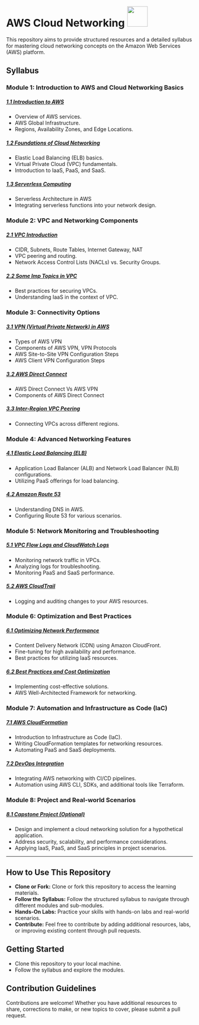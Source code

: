 # AWS Cloud Networking <img src="https://upload.wikimedia.org/wikipedia/commons/thumb/9/93/Amazon_Web_Services_Logo.svg/225px-Amazon_Web_Services_Logo.svg.png" width="55">

This repository aims to provide structured resources and a detailed syllabus for mastering cloud networking concepts on the Amazon Web Services (AWS) platform.

## Syllabus

### Module 1: Introduction to AWS and Cloud Networking Basics

##### [1.1 Introduction to AWS](./Module-1/1.1-Introduction_to-AWS.md)

- Overview of AWS services.
- AWS Global Infrastructure.
- Regions, Availability Zones, and Edge Locations.

##### [1.2 Foundations of Cloud Networking](./Module-1/1.2-Foundations-Cloud-Networking.md)

- Elastic Load Balancing (ELB) basics.
- Virtual Private Cloud (VPC) fundamentals.
- Introduction to IaaS, PaaS, and SaaS.

##### [1.3 Serverless Computing](./Module-1/1.3-Serverless-Computing.md)

- Serverless Architecture in AWS
- Integrating serverless functions into your network design.

### Module 2: VPC and Networking Components

##### [2.1 VPC Introduction](./Module-2/2.1-VPC-Introduction.md)

- CIDR, Subnets, Route Tables, Internet Gateway, NAT
- VPC peering and routing.
- Network Access Control Lists (NACLs) vs. Security Groups.

##### [2.2 Some Imp Topics in VPC](./Module-2/2.2-Some-Imp-Topics.md)

- Best practices for securing VPCs.
- Understanding IaaS in the context of VPC.

### Module 3: Connectivity Options

##### [3.1 VPN (Virtual Private Network) in AWS](./Module-3/3.1-VPN.md)

- Types of AWS VPN
- Components of AWS VPN, VPN Protocols
- AWS Site-to-Site VPN Configuration Steps
- AWS Client VPN Configuration Steps

##### [3.2 AWS Direct Connect](./Module-3/3.2-AWS-Direct-Connect.md)

- AWS Direct Connect Vs AWS VPN
- Components of AWS Direct Connect

##### [3.3 Inter-Region VPC Peering](./Module-3/3.3-Inter-Region-VPC-Peering.md)

- Connecting VPCs across different regions.

### Module 4: Advanced Networking Features

##### [4.1 Elastic Load Balancing (ELB)](./Module-4/4.1-Elastic-Load-Balancing.md)

- Application Load Balancer (ALB) and Network Load Balancer (NLB) configurations.
- Utilizing PaaS offerings for load balancing.

##### [4.2 Amazon Route 53](./Module-4/4.2-Amazon-Route-53.md)

- Understanding DNS in AWS.
- Configuring Route 53 for various scenarios.

### Module 5: Network Monitoring and Troubleshooting

##### [5.1 VPC Flow Logs and CloudWatch Logs](./Module-5/5.1-VPC-Flow-Logs-CloudWatch-Logs.md)

- Monitoring network traffic in VPCs.
- Analyzing logs for troubleshooting.
- Monitoring PaaS and SaaS performance.

##### [5.2 AWS CloudTrail](./Module-5/5.2-AWS-CloudTrail.md)

- Logging and auditing changes to your AWS resources.

### Module 6: Optimization and Best Practices

##### [6.1 Optimizing Network Performance](./Module-6/6.1-Optimizing-Network-Performance.md)

- Content Delivery Network (CDN) using Amazon CloudFront.
- Fine-tuning for high availability and performance.
- Best practices for utilizing IaaS resources.

##### [6.2 Best Practices and Cost Optimization](./Module-6/6.2-Best-Practices-Cost-Optimization.md)

- Implementing cost-effective solutions.
- AWS Well-Architected Framework for networking.

### Module 7: Automation and Infrastructure as Code (IaC)

##### [7.1 AWS CloudFormation](./Module-7/7.1-AWS-CloudFormation.md)

- Introduction to Infrastructure as Code (IaC).
- Writing CloudFormation templates for networking resources.
- Automating PaaS and SaaS deployments.

##### [7.2 DevOps Integration](./Module-7/7.2-DevOps-Integration.md)

- Integrating AWS networking with CI/CD pipelines.
- Automation using AWS CLI, SDKs, and additional tools like Terraform.

### Module 8: Project and Real-world Scenarios

##### [8.1 Capstone Project (Optional)](./Module-8/8.1-Capstone-Project.md)

- Design and implement a cloud networking solution for a hypothetical application.
- Address security, scalability, and performance considerations.
- Applying IaaS, PaaS, and SaaS principles in project scenarios.

---

## How to Use This Repository

- **Clone or Fork:** Clone or fork this repository to access the learning materials.
- **Follow the Syllabus:** Follow the structured syllabus to navigate through different modules and sub-modules.
- **Hands-On Labs:** Practice your skills with hands-on labs and real-world scenarios.
- **Contribute:** Feel free to contribute by adding additional resources, labs, or improving existing content through pull requests.

## Getting Started

- Clone this repository to your local machine.
- Follow the syllabus and explore the modules.

## Contribution Guidelines

Contributions are welcome! Whether you have additional resources to share, corrections to make, or new topics to cover, please submit a pull request.
